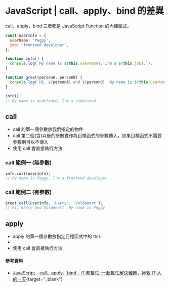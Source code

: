 # JavaScript | call、apply、bind 的差異
call、apply、bind 三者都是 JavaScript Function 的內建函式。

```js
const userInfo = {
  userName: 'Peggy',
  job: 'frontend developer',
};

function info() {
  console.log(`My name is ${this.userName}, I'm a ${this.job}.`);
}

function greet(personA, personB) {
  console.log(`Hi, ${personA} and ${personB}. My name is ${this.userName}.`);
}

info();
// My name is undefined, I'm a undefined.
```

## call
* call 的第一個參數放我們指定的物件
* call 第二個(含)以後的參數會作為目標函式的參數傳入，如果目標函式不需要參數則可以不傳入
* 使用 call 會直接執行方法

### call 範例一 (無參數)
```js
info.call(userInfo);
// My name is Peggy, I'm a frontend developer.
```

### call 範例二 (有參數)
```js
greet.call(userInfo, 'Harry', 'Voldemort');
// Hi, Harry and Voldemort. My name is Peggy.
```

## apply
* apply 的第一個參數放指定目標函式中的 this
* 
* 使用 call 會直接執行方法


#### 參考資料
* [JavaScript - call，apply，bind - iT 邦幫忙::一起幫忙解決難題，拯救 IT 人的一天](https://ithelp.ithome.com.tw/articles/10195896){target="_blank"}